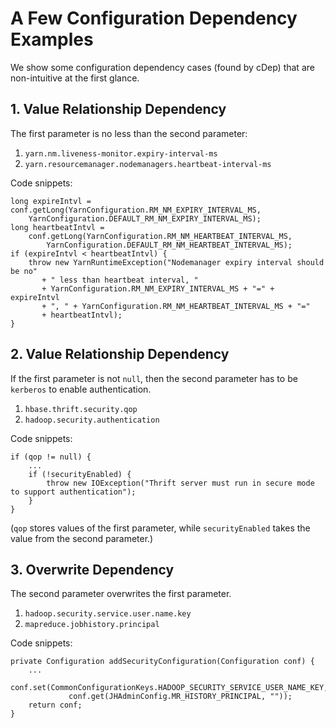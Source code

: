 # A Few Configuration Dependency Examples

We show some configuration dependency cases (found by cDep) that are non-intuitive at the first glance.

## 1. Value Relationship Dependency

The first parameter is no less than the second parameter:
1. `yarn.nm.liveness-monitor.expiry-interval-ms`
2. `yarn.resourcemanager.nodemanagers.heartbeat-interval-ms`

Code snippets:
```
long expireIntvl = conf.getLong(YarnConfiguration.RM_NM_EXPIRY_INTERVAL_MS,
    YarnConfiguration.DEFAULT_RM_NM_EXPIRY_INTERVAL_MS);
long heartbeatIntvl =
    conf.getLong(YarnConfiguration.RM_NM_HEARTBEAT_INTERVAL_MS,
        YarnConfiguration.DEFAULT_RM_NM_HEARTBEAT_INTERVAL_MS);
if (expireIntvl < heartbeatIntvl) {
    throw new YarnRuntimeException("Nodemanager expiry interval should be no"
       + " less than heartbeat interval, "
       + YarnConfiguration.RM_NM_EXPIRY_INTERVAL_MS + "=" + expireIntvl
       + ", " + YarnConfiguration.RM_NM_HEARTBEAT_INTERVAL_MS + "="
       + heartbeatIntvl);
}
```

## 2. Value Relationship Dependency

If the first parameter is not `null`, then the second parameter has to be `kerberos` to enable authentication.
1. `hbase.thrift.security.qop`
2. `hadoop.security.authentication`

Code snippets:
```
if (qop != null) {
    ...
    if (!securityEnabled) {
        throw new IOException("Thrift server must run in secure mode to support authentication");
    }
}
```
(`qop` stores values of the first parameter, while `securityEnabled` takes the value from the second parameter.)


## 3. Overwrite Dependency

The second parameter overwrites the first parameter. 
1. `hadoop.security.service.user.name.key`
2. `mapreduce.jobhistory.principal`

Code snippets:
```
private Configuration addSecurityConfiguration(Configuration conf) {
    ...
    conf.set(CommonConfigurationKeys.HADOOP_SECURITY_SERVICE_USER_NAME_KEY,
             conf.get(JHAdminConfig.MR_HISTORY_PRINCIPAL, ""));
    return conf;
}
```
